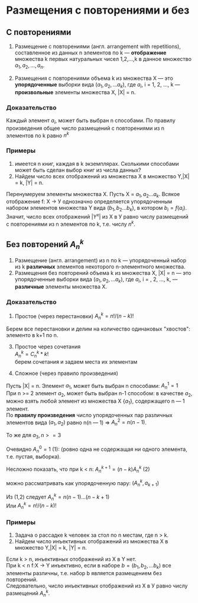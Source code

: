 # Размещения с повторениями и без
## С повторениями
1. Размещение с повторениями (англ. arrangement with repetitions), составленное из данных n элементов по k — **отображение** множества k первых натуральных чисел 1,2,…,k в данное множество ${a_1,a_2,…,a_n}$.

2. Размещения с повторениями объема k из множества Х — это **упорядоченные** выборки вида $(а_1, а_2, ... a_k)$, где $a_i$, i = 1, 2, ..., k — **произвольные** элементы множества Х, |X| = n.

### Доказательство
Каждый элемент $а_i$, может быть выбран n способами. По правилу произведения общее число размещений с повторениями из n элементов по k равно $n^k$

### Примеры
 1. имеется n книг, каждая в k экземплярах. Сколькими способами может быть сделан выбор книг из числа данных?
2. Найдем число всех отображений из множества Х в множество Y,|X| = k, |Y| = n.

Перенумеруем элементы множества Х. Пусть Х = ${а_1, а_2... а_k}$. Всякое отображение f: Х -> У однозначно определяется упорядоченным набором элементов множества Y вида $(b_1, b_2 ... b_k)$, в котором $b_i = f(a_i)$. Значит, число всех отображений $|Y^x|$ из Х в У равно числу размещений с повторениями из n элементов по k,
т.е. числу $n^k$. 

## Без повторений $A_n^k$
1. Размещение (англ. arrangement) из n по k — упорядоченный набор из k **различных** элементов некоторого n-элементного множества.
2. Размещения без повторений объема k из множества Х, |X| = n — это упорядоченные выборки вида $(а_1, а_2, ... a_k)$, где $a_i$, i = , 2, ..., k, — **различные** элементы множества Х. 

### Доказательство
1. Простое (через перестановки)
$A_n^k = n!/(n-k)!$ 

Берем все перестановки и делим на количество одинаковых "хвостов": элементо в k+1 по n.

3. Простое через сочетания  
$A_n^k = C_n^k * k!$  
берем сочетания и задаем места их элементам 

3. Сложное (через правило произведения)

Пусть |X| = n. Элемент $a_1$, может быть выбран n способами: $A_n^1 = 1$  
При n >= 2 элемент $a_2$, может быть выбран n-1 способом: в качестве $a_2$,
можно взять любой элемент из множества Х \{$а_1$}, содержащего n — 1 элемент.  
По **правилу произведения** число упорядоченных пар различных элементов
вида $(а_1, а_2)$ равно n(n — 1) => $A_n^2 = n(n-1)$.

То же для $a_3, n >= 3$

Очевидно $A_n^0 = 1$ (1):
(ровно одна не содержащая ни одного элемента, т.е. пустая, выборка).

Несложно показать, что при k < n:
$A_n^{k+1} = (n-k)A_n^k$ (2)

можно рассматривать как упорядоченную пару:
$(A_n^k, a_{k+ 1})$ 

Из (1,2) следует $A_n^k = n(n-1)...(n-k+1)$  
Или $A_n^k = n!/(n-k)!$
### Примеры
1. Задача о рассадке k человек за стол по n местам, где n > k.
2. Найдем число инъективных отображений из множества Х в множество Y,|X| = k, |Y| = n.

Если k > n, инъективных отображений из Х в Y нет.   
При k < n f:X -> Y инъективно, если в наборе $b = (b_1, b_2, ...b_k)$ все элементы различны, т.е. набор b является размещением без повторений.   
Следовательно, число инъективных отображений из Х в У равно числу размещений $A_n^k$. 
